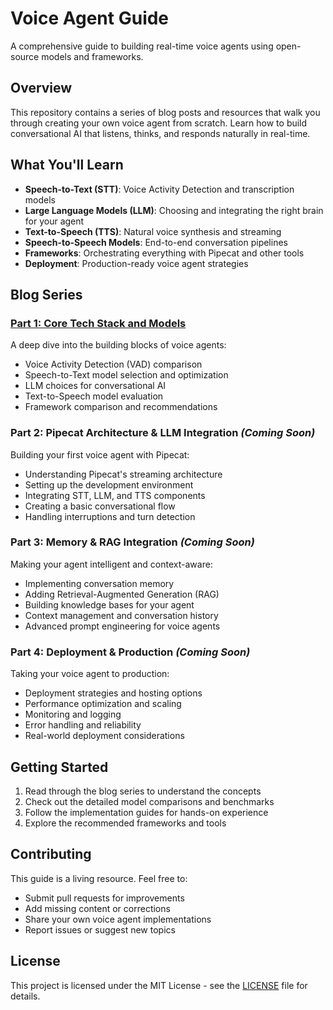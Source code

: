 # Voice Agent Guide

A comprehensive guide to building real-time voice agents using open-source models and frameworks.

## Overview

This repository contains a series of blog posts and resources that walk you through creating your own voice agent from scratch. Learn how to build conversational AI that listens, thinks, and responds naturally in real-time.

## What You'll Learn

- **Speech-to-Text (STT)**: Voice Activity Detection and transcription models
- **Large Language Models (LLM)**: Choosing and integrating the right brain for your agent
- **Text-to-Speech (TTS)**: Natural voice synthesis and streaming
- **Speech-to-Speech Models**: End-to-end conversation pipelines
- **Frameworks**: Orchestrating everything with Pipecat and other tools
- **Deployment**: Production-ready voice agent strategies

## Blog Series

### [Part 1: Core Tech Stack and Models](blog/2025%20Voice%20AI%20Guide%3A%20How%20to%20Make%20Your%20Own%20Real-Time%20Voice%20Agent%20%28Part-1%29.md)

A deep dive into the building blocks of voice agents:
- Voice Activity Detection (VAD) comparison
- Speech-to-Text model selection and optimization
- LLM choices for conversational AI
- Text-to-Speech model evaluation
- Framework comparison and recommendations

### Part 2: Pipecat Architecture & LLM Integration *(Coming Soon)*

Building your first voice agent with Pipecat:
- Understanding Pipecat's streaming architecture
- Setting up the development environment
- Integrating STT, LLM, and TTS components
- Creating a basic conversational flow
- Handling interruptions and turn detection

### Part 3: Memory & RAG Integration *(Coming Soon)*

Making your agent intelligent and context-aware:
- Implementing conversation memory
- Adding Retrieval-Augmented Generation (RAG)
- Building knowledge bases for your agent
- Context management and conversation history
- Advanced prompt engineering for voice agents

### Part 4: Deployment & Production *(Coming Soon)*

Taking your voice agent to production:
- Deployment strategies and hosting options
- Performance optimization and scaling
- Monitoring and logging
- Error handling and reliability
- Real-world deployment considerations


## Getting Started

1. Read through the blog series to understand the concepts
2. Check out the detailed model comparisons and benchmarks
3. Follow the implementation guides for hands-on experience
4. Explore the recommended frameworks and tools

## Contributing

This guide is a living resource. Feel free to:
- Submit pull requests for improvements
- Add missing content or corrections
- Share your own voice agent implementations
- Report issues or suggest new topics

## License

This project is licensed under the MIT License - see the [LICENSE](LICENSE) file for details.
